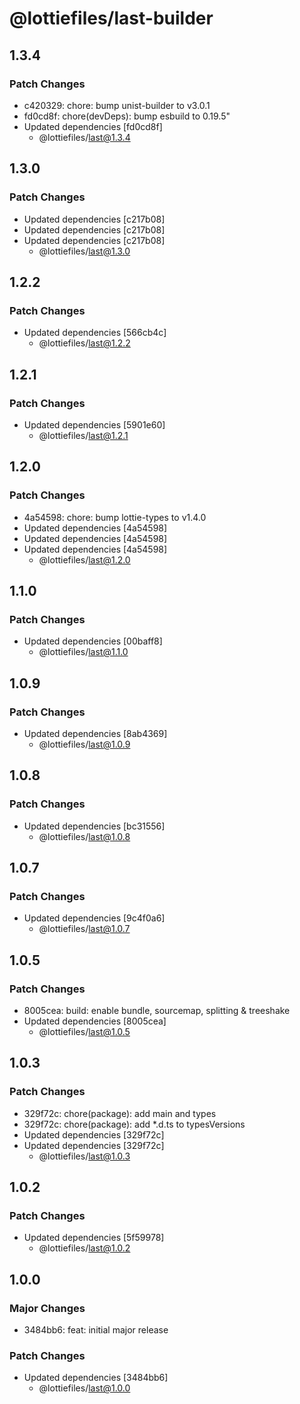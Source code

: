 # @lottiefiles/last-builder

## 1.3.4

### Patch Changes

- c420329: chore: bump unist-builder to v3.0.1
- fd0cd8f: chore(devDeps): bump esbuild to 0.19.5"
- Updated dependencies [fd0cd8f]
  - @lottiefiles/last@1.3.4

## 1.3.0

### Patch Changes

- Updated dependencies [c217b08]
- Updated dependencies [c217b08]
- Updated dependencies [c217b08]
  - @lottiefiles/last@1.3.0

## 1.2.2

### Patch Changes

- Updated dependencies [566cb4c]
  - @lottiefiles/last@1.2.2

## 1.2.1

### Patch Changes

- Updated dependencies [5901e60]
  - @lottiefiles/last@1.2.1

## 1.2.0

### Patch Changes

- 4a54598: chore: bump lottie-types to v1.4.0
- Updated dependencies [4a54598]
- Updated dependencies [4a54598]
- Updated dependencies [4a54598]
  - @lottiefiles/last@1.2.0

## 1.1.0

### Patch Changes

- Updated dependencies [00baff8]
  - @lottiefiles/last@1.1.0

## 1.0.9

### Patch Changes

- Updated dependencies [8ab4369]
  - @lottiefiles/last@1.0.9

## 1.0.8

### Patch Changes

- Updated dependencies [bc31556]
  - @lottiefiles/last@1.0.8

## 1.0.7

### Patch Changes

- Updated dependencies [9c4f0a6]
  - @lottiefiles/last@1.0.7

## 1.0.5

### Patch Changes

- 8005cea: build: enable bundle, sourcemap, splitting & treeshake
- Updated dependencies [8005cea]
  - @lottiefiles/last@1.0.5

## 1.0.3

### Patch Changes

- 329f72c: chore(package): add main and types
- 329f72c: chore(package): add \*.d.ts to typesVersions
- Updated dependencies [329f72c]
- Updated dependencies [329f72c]
  - @lottiefiles/last@1.0.3

## 1.0.2

### Patch Changes

- Updated dependencies [5f59978]
  - @lottiefiles/last@1.0.2

## 1.0.0

### Major Changes

- 3484bb6: feat: initial major release

### Patch Changes

- Updated dependencies [3484bb6]
  - @lottiefiles/last@1.0.0
